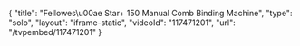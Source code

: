 {
    "title": "Fellowes\u00ae Star+ 150 Manual Comb Binding Machine",
    "type": "solo",
    "layout": "iframe-static",
    "videoId": "117471201",
    "url": "\/tvpembed\/117471201"
}